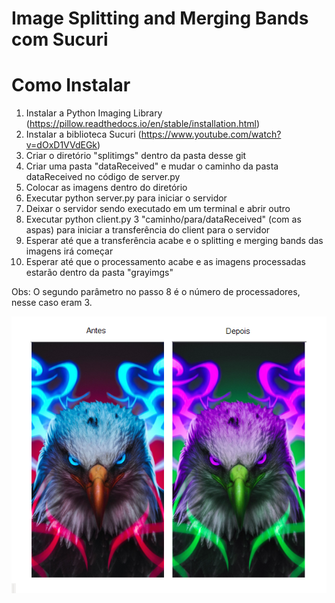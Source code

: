 # Image Splitting and Merging Bands com Sucuri

# Como Instalar

1) Instalar a Python Imaging Library (https://pillow.readthedocs.io/en/stable/installation.html) 
2) Instalar a biblioteca Sucuri (https://www.youtube.com/watch?v=dOxD1VVdEGk)
3) Criar o diretório "splitimgs" dentro da pasta desse git
4) Criar uma pasta "dataReceived" e mudar o caminho da pasta dataReceived no código de server.py
5) Colocar as imagens dentro do diretório 
6) Executar python server.py para iniciar o servidor
7) Deixar o servidor sendo executado em um terminal e abrir outro
8) Executar python client.py 3 "caminho/para/dataReceived" (com as aspas) para iniciar a transferência do client para o servidor
9) Esperar até que a transferência acabe e o splitting e merging bands das imagens irá começar
10) Esperar até que o processamento acabe e as imagens processadas estarão dentro da pasta "grayimgs"

Obs: O segundo parâmetro no passo 8 é o número de processadores, nesse caso eram 3.

![Antes e Depois](https://github.com/renanbaqui/sistdist/blob/main/processing.png)
